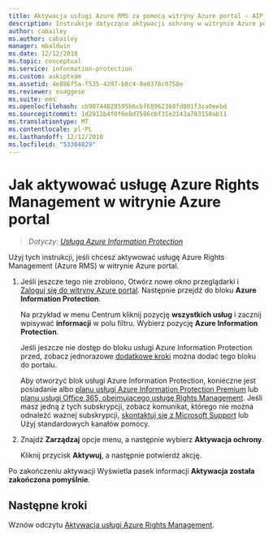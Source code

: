 ```yaml
---
title: Aktywacja usługi Azure RMS za pomocą witryny Azure portal — AIP
description: Instrukcje dotyczące aktywacji ochrony w witrynie Azure portal, aby Twoja organizacja może rozpocząć chronienie dokumentów i wiadomości e-mail.
author: cabailey
ms.author: cabailey
manager: mbaldwin
ms.date: 12/12/2018
ms.topic: conceptual
ms.service: information-protection
ms.custom: askipteam
ms.assetid: 4e886f5a-f535-4207-b8c4-8e0376c0758e
ms.reviewer: esaggese
ms.suite: ems
ms.openlocfilehash: cb90744828595b6cbf68962368fd001f3ca0eebd
ms.sourcegitcommit: 1d2912b4f0f6e8d7596cbf31e2143a783158ab11
ms.translationtype: MT
ms.contentlocale: pl-PL
ms.lasthandoff: 12/12/2018
ms.locfileid: "53304829"
---
```

# <a name="how-to-activate-azure-rights-management-from-the-azure-portal"></a>Jak aktywować usługę Azure Rights Management w witrynie Azure portal

>*Dotyczy: [Usługa Azure Information Protection](https://azure.microsoft.com/pricing/details/information-protection)*

Użyj tych instrukcji, jeśli chcesz aktywować usługę Azure Rights Management (Azure RMS) w witrynie Azure portal.

1. Jeśli jeszcze tego nie zrobiono, Otwórz nowe okno przeglądarki i [Zaloguj się do witryny Azure portal](configure-policy.md#signing-in-to-the-azure-portal). Następnie przejdź do bloku **Azure Information Protection**.
    
    Na przykład w menu Centrum kliknij pozycję **wszystkich usług** i zacznij wpisywać **informacji** w polu filtru. Wybierz pozycję **Azure Information Protection**.
    
    Jeśli jeszcze nie dostęp do bloku usługi Azure Information Protection przed, zobacz jednorazowe [dodatkowe kroki](configure-policy.md#to-access-the-azure-information-protection-blade-for-the-first-time) można dodać tego bloku do portalu.
    
    Aby otworzyć blok usługi Azure Information Protection, konieczne jest posiadanie albo [planu usługi Azure Information Protection Premium](https://www.microsoft.com/cloud-platform/azure-information-protection-pricing) lub [planu usługi Office 365, obejmującego usługę Rights Management](https://download.microsoft.com/download/E/C/F/ECF42E71-4EC0-48FF-AA00-577AC14D5B5C/Azure_Information_Protection_licensing_datasheet_EN-US.pdf). Jeśli masz jedną z tych subskrypcji, zobacz komunikat, którego nie można odnaleźć ważnej subskrypcji, [skontaktuj się z Microsoft Support](information-support.md#to-contact-microsoft-support) lub Użyj standardowych kanałów pomocy.

2. Znajdź **Zarządzaj** opcje menu, a następnie wybierz **Aktywacja ochrony**. 
    
    Kliknij przycisk **Aktywuj**, a następnie potwierdź akcję. 

Po zakończeniu aktywacji Wyświetla pasek informacji **Aktywacja została zakończona pomyślnie**.


## <a name="next-steps"></a>Następne kroki
Wznów odczytu [Aktywacja usługi Azure Rights Management](activate-service.md#configuring-onboarding-controls-for-a-phased-deployment).

